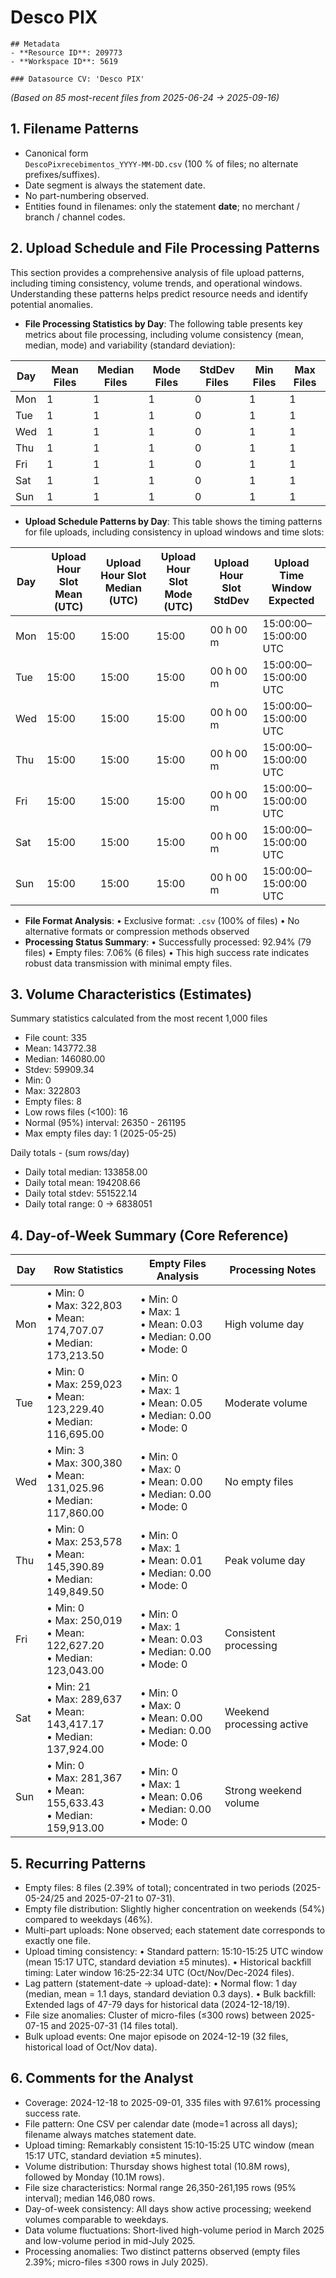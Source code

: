 # Desco PIX

    ## Metadata
    - **Resource ID**: 209773
    - **Workspace ID**: 5619

    ### Datasource CV: 'Desco PIX'

_(Based on 85 most-recent files from 2025-06-24 → 2025-09-16)_

## **1. Filename Patterns**

- Canonical form  
  `DescoPixrecebimentos_YYYY-MM-DD.csv`
  (100 % of files; no alternate prefixes/suffixes).
- Date segment is always the statement date.
- No part-numbering observed.
- Entities found in filenames: only the statement **date**; no merchant / branch / channel codes.

## **2. Upload Schedule and File Processing Patterns**

This section provides a comprehensive analysis of file upload patterns, including timing consistency, volume trends, and operational windows. Understanding these patterns helps predict resource needs and identify potential anomalies.

- **File Processing Statistics by Day**: The following table presents key metrics about file processing, including volume consistency (mean, median, mode) and variability (standard deviation):

| Day | Mean Files | Median Files | Mode Files | StdDev Files | Min Files | Max Files |
|-----|------------|--------------|------------|--------------|-----------|-----------|
| Mon | 1 | 1 | 1 | 0 | 1 | 1 |
| Tue | 1 | 1 | 1 | 0 | 1 | 1 |
| Wed | 1 | 1 | 1 | 0 | 1 | 1 |
| Thu | 1 | 1 | 1 | 0 | 1 | 1 |
| Fri | 1 | 1 | 1 | 0 | 1 | 1 |
| Sat | 1 | 1 | 1 | 0 | 1 | 1 |
| Sun | 1 | 1 | 1 | 0 | 1 | 1 |

- **Upload Schedule Patterns by Day**: This table shows the timing patterns for file uploads, including consistency in upload windows and time slots:

| Day | Upload Hour Slot Mean (UTC) | Upload Hour Slot Median (UTC) | Upload Hour Slot Mode (UTC) | Upload Hour Slot StdDev | Upload Time Window Expected |
|-----|---------------------------|----------------------------|--------------------------|----------------------|-----------------|
| Mon | 15:00 | 15:00 | 15:00 | 00 h 00 m | 15:00:00–15:00:00 UTC |
| Tue | 15:00 | 15:00 | 15:00 | 00 h 00 m | 15:00:00–15:00:00 UTC |
| Wed | 15:00 | 15:00 | 15:00 | 00 h 00 m | 15:00:00–15:00:00 UTC |
| Thu | 15:00 | 15:00 | 15:00 | 00 h 00 m | 15:00:00–15:00:00 UTC |
| Fri | 15:00 | 15:00 | 15:00 | 00 h 00 m | 15:00:00–15:00:00 UTC |
| Sat | 15:00 | 15:00 | 15:00 | 00 h 00 m | 15:00:00–15:00:00 UTC |
| Sun | 15:00 | 15:00 | 15:00 | 00 h 00 m | 15:00:00–15:00:00 UTC |

- **File Format Analysis**:
  • Exclusive format: `.csv` (100% of files)
  • No alternative formats or compression methods observed
- **Processing Status Summary**:
  • Successfully processed: 92.94% (79 files)
  • Empty files: 7.06% (6 files)
  • This high success rate indicates robust data transmission with minimal empty files.

## **3. Volume Characteristics (Estimates)**

Summary statistics calculated from the most recent 1,000 files

- File count: 335
- Mean: 143772.38
- Median: 146080.00
- Stdev: 59909.34
- Min: 0
- Max: 322803
- Empty files: 8
- Low rows files (<100): 16
- Normal (95%) interval: 26350 - 261195
- Max empty files day: 1 (2025-05-25)

Daily totals - (sum rows/day)

- Daily total median: 133858.00
- Daily total mean: 194208.66
- Daily total stdev: 551522.14
- Daily total range: 0 → 6838051

## **4. Day-of-Week Summary (Core Reference)**


| Day | Row Statistics | Empty Files Analysis | Processing Notes |
|-----|----------------|---------------------|------------------|
| Mon | • Min: 0<br>• Max: 322,803<br>• Mean: 174,707.07<br>• Median: 173,213.50 | • Min: 0<br>• Max: 1<br>• Mean: 0.03<br>• Median: 0.00<br>• Mode: 0 | High volume day |
| Tue | • Min: 0<br>• Max: 259,023<br>• Mean: 123,229.40<br>• Median: 116,695.00 | • Min: 0<br>• Max: 1<br>• Mean: 0.05<br>• Median: 0.00<br>• Mode: 0 | Moderate volume |
| Wed | • Min: 3<br>• Max: 300,380<br>• Mean: 131,025.96<br>• Median: 117,860.00 | • Min: 0<br>• Max: 0<br>• Mean: 0.00<br>• Median: 0.00<br>• Mode: 0 | No empty files |
| Thu | • Min: 0<br>• Max: 253,578<br>• Mean: 145,390.89<br>• Median: 149,849.50 | • Min: 0<br>• Max: 1<br>• Mean: 0.01<br>• Median: 0.00<br>• Mode: 0 | Peak volume day |
| Fri | • Min: 0<br>• Max: 250,019<br>• Mean: 122,627.20<br>• Median: 123,043.00 | • Min: 0<br>• Max: 1<br>• Mean: 0.03<br>• Median: 0.00<br>• Mode: 0 | Consistent processing |
| Sat | • Min: 21<br>• Max: 289,637<br>• Mean: 143,417.17<br>• Median: 137,924.00 | • Min: 0<br>• Max: 0<br>• Mean: 0.00<br>• Median: 0.00<br>• Mode: 0 | Weekend processing active |
| Sun | • Min: 0<br>• Max: 281,367<br>• Mean: 155,633.43<br>• Median: 159,913.00 | • Min: 0<br>• Max: 1<br>• Mean: 0.06<br>• Median: 0.00<br>• Mode: 0 | Strong weekend volume |

## **5. Recurring Patterns**

- Empty files: 8 files (2.39% of total); concentrated in two periods (2025-05-24/25 and 2025-07-21 to 07-31).
- Empty file distribution: Slightly higher concentration on weekends (54%) compared to weekdays (46%).
- Multi-part uploads: None observed; each statement date corresponds to exactly one file.
- Upload timing consistency:
  • Standard pattern: 15:10-15:25 UTC window (mean 15:17 UTC, standard deviation ±5 minutes).
  • Historical backfill timing: Later window 16:25-22:34 UTC (Oct/Nov/Dec-2024 files).
- Lag pattern (statement-date → upload-date):
  • Normal flow: 1 day (median, mean = 1.1 days, standard deviation 0.3 days).
  • Bulk backfill: Extended lags of 47-79 days for historical data (2024-12-18/19).
- File size anomalies: Cluster of micro-files (≤300 rows) between 2025-07-15 and 2025-07-31 (14 files total).
- Bulk upload events: One major episode on 2024-12-19 (32 files, historical load of Oct/Nov data).

## **6. Comments for the Analyst**

- Coverage: 2024-12-18 to 2025-09-01, 335 files with 97.61% processing success rate.
- File pattern: One CSV per calendar date (mode=1 across all days); filename always matches statement date.
- Upload timing: Remarkably consistent 15:10-15:25 UTC window (mean 15:17 UTC, standard deviation ±5 minutes).
- Volume distribution: Thursday shows highest total (10.8M rows), followed by Monday (10.1M rows).
- File size characteristics: Normal range 26,350-261,195 rows (95% interval); median 146,080 rows.
- Day-of-week consistency: All days show active processing; weekend volumes comparable to weekdays.
- Data volume fluctuations: Short-lived high-volume period in March 2025 and low-volume period in mid-July 2025.
- Processing anomalies: Two distinct patterns observed (empty files 2.39%; micro-files ≤300 rows in July 2025).
